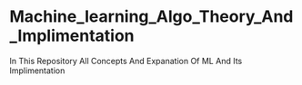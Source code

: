# Machine_learning_Algo_Theory_And_Implimentation
In This Repository All Concepts And Expanation Of ML And Its Implimentation
